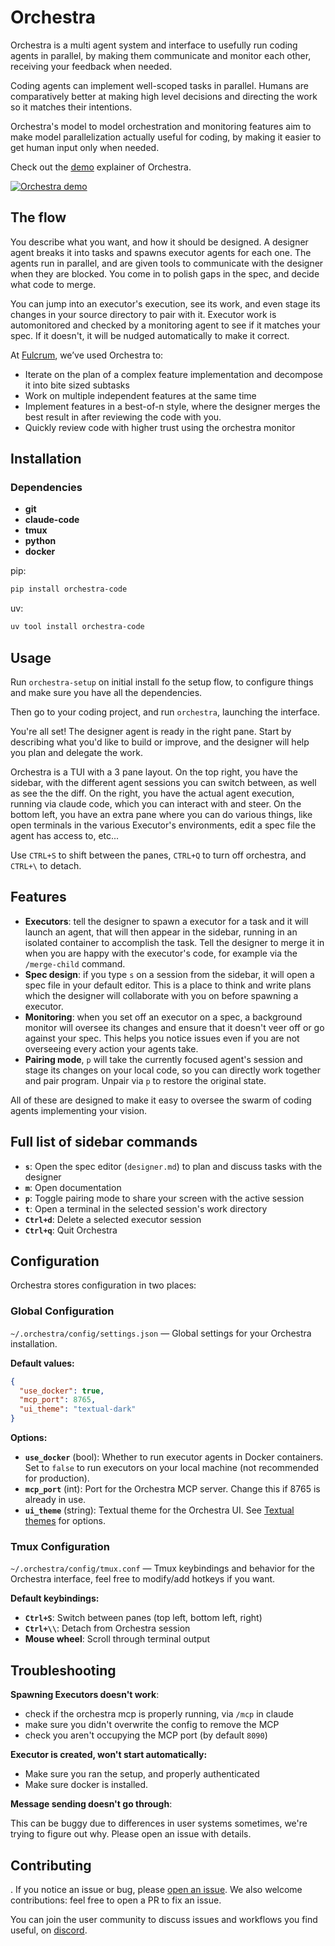 # Orchestra


Orchestra is a multi agent system and interface to usefully run coding agents in parallel, by making them communicate and monitor each other, receiving your feedback when needed.

Coding agents can implement well-scoped tasks in parallel. Humans are comparatively better at making high level decisions and directing the work so it matches their intentions.

Orchestra's model to model orchestration and monitoring features aim to make model parallelization actually useful for coding, by making it easier to get human input only when needed.

Check out the [demo](https://www.youtube.com/watch?v=jEMFEJIvGs0) explainer of Orchestra.

[![Orchestra demo](https://img.youtube.com/vi/jEMFEJIvGs0/0.jpg)](https://www.youtube.com/watch?v=jEMFEJIvGs0)

## The flow

You describe what you want, and how it should be designed. A designer agent breaks it into tasks and spawns executor agents for each one. The agents run in parallel, and are given tools to communicate with the designer when they are blocked. You come in to polish gaps in the spec, and decide what code to merge.

You can jump into an executor's execution, see its work, and even stage its changes in your source directory to pair with it. Executor work is automonitored and checked by a monitoring agent to see if it matches your spec. If it doesn't, it will be nudged automatically to make it correct.

<demo video>

At [Fulcrum](https://fulcrumresearch.org), we’ve used Orchestra to:

- Iterate on the plan of a complex feature implementation and decompose it into bite sized subtasks
- Work on multiple independent features at the same time
- Implement features in a best-of-n style, where the designer merges the best result in after reviewing the code with you.
- Quickly review code with higher trust using the orchestra monitor


## Installation

### Dependencies

- **git**
- **claude-code**
- **tmux**
- **python**
- **docker**

pip:
```bash
pip install orchestra-code
```

uv:
```bash
uv tool install orchestra-code
```

## Usage

Run `orchestra-setup` on initial install fo the setup flow, to configure things and make sure you have all the dependencies.

Then go to your coding project, and run `orchestra`, launching the interface.

You're all set! The designer agent is ready in the right pane. Start by describing what you'd like to build or improve, and the designer will help you plan and delegate the work.

Orchestra is a TUI with a 3 pane layout. On the top right, you have the sidebar, with the different agent sessions you can switch between, as well as see the the diff. On the right, you have the actual agent execution, running via claude code, which you can interact with and steer. On the bottom left, you have an extra pane where you can do various things, like open terminals in the various Executor's environments, edit a spec file the agent has access to, etc...

Use `CTRL+S` to shift between the panes, `CTRL+Q` to turn off orchestra, and `CTRL+\` to detach.

## Features

- **Executors**: tell the designer to spawn a executor for a task and it will launch an agent, that will then appear in the sidebar, running in an isolated container to accomplish the task. Tell the designer to merge it in when you are happy with the executor's code, for example via the `/merge-child` command.
- **Spec design**: if you type `s` on a session from the sidebar, it will open a spec file in your default editor. This is a place to think and write plans which the designer will collaborate with you on before spawning a executor.
- **Monitoring**: when you set off an executor on a spec, a background monitor will oversee its changes and ensure that it doesn't veer off or go against your spec. This helps you notice issues even if you are not overseeing every action your agents take.
- **Pairing mode**, `p` will take the currently focused agent's session and stage its changes on your local code, so you can directly work together and pair program. Unpair via `p` to restore the original state.

All of these are designed to make it easy to oversee the swarm of coding agents implementing your vision.

## Full list of sidebar commands

- **`s`**: Open the spec editor (`designer.md`) to plan and discuss tasks with the designer
- **`m`**: Open documentation
- **`p`**: Toggle pairing mode to share your screen with the active session
- **`t`**: Open a terminal in the selected session's work directory
- **`Ctrl+d`**: Delete a selected executor session
- **`Ctrl+q`**: Quit Orchestra

## Configuration

Orchestra stores configuration in two places:

### Global Configuration

`~/.orchestra/config/settings.json` — Global settings for your Orchestra installation.

**Default values:**
```json
{
  "use_docker": true,
  "mcp_port": 8765,
  "ui_theme": "textual-dark"
}
```

**Options:**
- **`use_docker`** (bool): Whether to run executor agents in Docker containers. Set to `false` to run executors on your local machine (not recommended for production).
- **`mcp_port`** (int): Port for the Orchestra MCP server. Change this if 8765 is already in use.
- **`ui_theme`** (string): Textual theme for the Orchestra UI. See [Textual themes](https://textual.textualize.io/guide/themes/) for options.

### Tmux Configuration

`~/.orchestra/config/tmux.conf` — Tmux keybindings and behavior for the Orchestra interface, feel free to modify/add hotkeys if you want.

**Default keybindings:**
- **`Ctrl+S`**: Switch between panes (top left, bottom left, right)
- **`Ctrl+\\`**: Detach from Orchestra session
- **Mouse wheel**: Scroll through terminal output


## Troubleshooting


**Spawning Executors doesn't work**:

- check if the orchestra mcp is properly running, via `/mcp` in claude
- make sure you didn't overwrite the config to remove the MCP
- check you aren't occupying the MCP port (by default `8090`)

**Executor is created, won't start automatically:**

- Make sure you ran the setup, and properly authenticated
- Make sure docker is installed.

**Message sending doesn't go through**:

This can be buggy due to differences in user systems sometimes, we're trying to figure out why. Please open an issue with details.

## Contributing
.
If you notice an issue or bug, please [open an issue](https://github.com/fulcrumresearch/orchestra/issues). We also welcome contributions: feel free to open a PR to fix an issue.

You can join the user community to discuss issues and workflows you find useful, on [discord](https://discord.gg/QmMybVuwWp).
